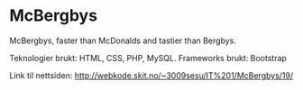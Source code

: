 # McBergbys
McBergbys, faster than McDonalds and tastier than Bergbys.

Teknologier brukt: HTML, CSS, PHP, MySQL.
Frameworks brukt: Bootstrap

Link til nettsiden:
http://webkode.skit.no/~3009sesu/IT%201/McBergbys/19/
